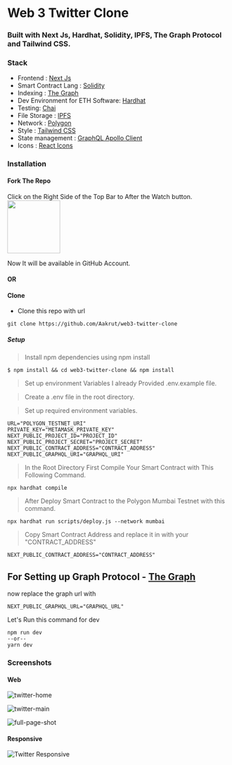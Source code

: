# Web 3 Twitter Clone

### Built with Next Js, Hardhat, Solidity, IPFS, The Graph Protocol and Tailwind CSS.

### Stack

- Frontend : [Next Js](https://nextjs.org/)
- Smart Contract Lang : [Solidity](https://docs.soliditylang.org/en/v0.8.17/)
- Indexing :  [The Graph](https://thegraph.com/en/)
- Dev Environment for ETH Software: [Hardhat](https://hardhat.org/)
- Testing: [Chai](https://www.chaijs.com/)
- File Storage : [IPFS](https://ipfs.tech/)
- Network : [Polygon](https://polygon.technology/)
- Style : [Tailwind CSS](https://tailwindcss.com/)
- State management : [GraphQL Apollo Client](https://www.apollographql.com/)
- Icons : [React Icons](https://react-icons.github.io/react-icons/)


### Installation

####  Fork The Repo 

Click on the Right Side of the Top Bar to After the Watch button. <img src="https://upload.wikimedia.org/wikipedia/commons/3/38/GitHub_Fork_Button.png" width="120px" />

Now It will be available in GitHub Account.

#### OR

#### Clone

- Clone this repo with url

```shell
git clone https://github.com/Aakrut/web3-twitter-clone
```

##### Setup

> Install npm dependencies using npm install

```shell
$ npm install && cd web3-twitter-clone && npm install
```

> Set up environment Variables I already Provided .env.example file.

> Create a .env file in the root directory.

> Set up required environment variables.

```
URL="POLYGON_TESTNET_URI"
PRIVATE_KEY="METAMASK_PRIVATE_KEY"
NEXT_PUBLIC_PROJECT_ID="PROJECT_ID"
NEXT_PUBLIC_PROJECT_SECRET="PROJECT_SECRET"
NEXT_PUBLIC_CONTRACT_ADDRESS="CONTRACT_ADDRESS"
NEXT_PUBLIC_GRAPHQL_URI="GRAPHQL_URI"
```

> In the Root Directory First Compile Your Smart Contract with This Following Command.

```shell
npx hardhat compile
```

> After Deploy Smart Contract to the Polygon Mumbai Testnet with this command.

```shell
npx hardhat run scripts/deploy.js --network mumbai
```

> Copy Smart Contract Address and replace it in with your "CONTRACT_ADDRESS"

```
NEXT_PUBLIC_CONTRACT_ADDRESS="CONTRACT_ADDRESS"
```

## For Setting up Graph Protocol - [The Graph](https://thegraph.com/en/)

now replace the graph url with 
```
NEXT_PUBLIC_GRAPHQL_URL="GRAPHQL_URL"
```

Let's Run this command for dev

```shell
npm run dev
--or--
yarn dev
```

### Screenshots

#### Web

![twitter-home](https://user-images.githubusercontent.com/67114280/190386101-430f4c10-d533-4c85-b006-5591009bf1c9.png)

![twitter-main](https://user-images.githubusercontent.com/67114280/190386980-6f45d816-feb9-4c80-be07-1416233fa90d.png)

![full-page-shot](https://user-images.githubusercontent.com/67114280/190386248-4572fbb4-b0d1-4be9-b15e-31469e5835a8.png)

#### Responsive

![Twitter Responsive](https://user-images.githubusercontent.com/67114280/190386659-62f73b40-5785-4e82-b708-dd7ec5733ba1.png)
